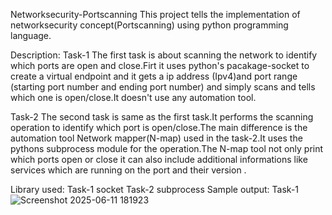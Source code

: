 Networksecurity-Portscanning
This project tells the implementation of networksecurity concept(Portscanning) using python programming language.

Description:
Task-1
      The first task is about scanning the network to identify which ports are open and close.Firt it uses python's pacakage-socket to create a virtual endpoint and it gets a ip address (Ipv4)and port range (starting port number and ending port number) and simply scans and tells which one is open/close.It doesn't use any automation tool.

Task-2
      The second task is same as the first task.It performs the scanning operation to identify which port is open/close.The main difference is the automation tool Network mapper(N-map) used in the task-2.It uses the pythons subprocess module for the operation.The N-map tool not only print which ports open or close it can also include additional informations like services which are running on the port and their version .

Library used:
Task-1
     socket
Task-2
     subprocess
Sample output:
Task-1
![Screenshot 2025-06-11 181923](https://github.com/user-attachments/assets/4d4b16e8-6796-4903-a32e-584617a630ba)


